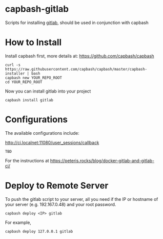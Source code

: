 capbash-gitlab
==============

Scripts for installing [gitlab](https://about.gitlab.com/), should be used in conjunction with capbash

# How to Install #

Install capbash first, more details at:
https://github.com/capbash/capbash

```
curl -s https://raw.githubusercontent.com/capbash/capbash/master/capbash-installer | bash
capbash new YOUR_REPO_ROOT
cd YOUR_REPO_ROOT
```

Now you can install gitlab into your project

```
capbash install gitlab
```

# Configurations #

The available configurations include:

http://ci.localnet:11080/user_sessions/callback

```
TBD
```

For the instructions at https://peteris.rocks/blog/docker-gitlab-and-gitlab-ci/

# Deploy to Remote Server #

To push the gitlab script to your server, all you need if the IP or hostname of your server (e.g. 192.167.0.48) and your root password.

```
capbash deploy <IP> gitlab
```

For example,

```
capbash deploy 127.0.0.1 gitlab
```
